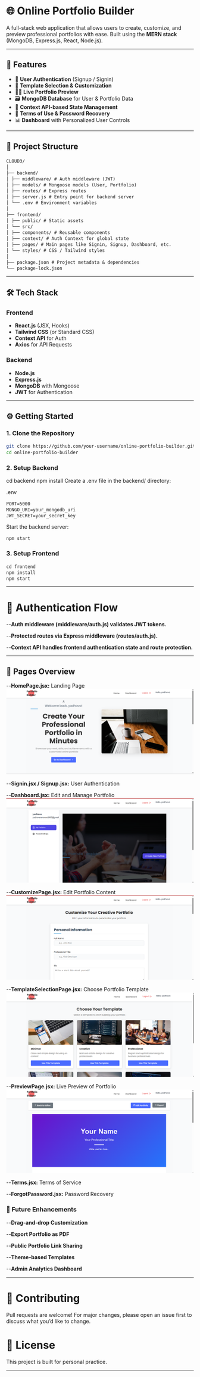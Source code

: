 # 🌐 Online Portfolio Builder

A full-stack web application that allows users to create, customize, and preview professional portfolios with ease. Built using the **MERN stack** (MongoDB, Express.js, React, Node.js).

---

## 🚀 Features

- 🔐 **User Authentication** (Signup / Signin)
- 🎨 **Template Selection & Customization**
- 👨‍💼 **Live Portfolio Preview**
- 🗃️ **MongoDB Database** for User & Portfolio Data
- 🧠 **Context API-based State Management**
- 📄 **Terms of Use & Password Recovery**
- 📊 **Dashboard** with Personalized User Controls

---

## 📁 Project Structure
```
CLOUD3/
│
├── backend/
│ ├── middleware/ # Auth middleware (JWT)
│ ├── models/ # Mongoose models (User, Portfolio)
│ ├── routes/ # Express routes
│ ├── server.js # Entry point for backend server
│ └── .env # Environment variables
│
├── frontend/
│ ├── public/ # Static assets
│ └── src/
│ ├── components/ # Reusable components
│ ├── context/ # Auth Context for global state
│ ├── pages/ # Main pages like Signin, Signup, Dashboard, etc.
│ └── styles/ # CSS / Tailwind styles
│
├── package.json # Project metadata & dependencies
└── package-lock.json
```
---

## 🛠️ Tech Stack

### Frontend

- **React.js** (JSX, Hooks)
- **Tailwind CSS** (or Standard CSS)
- **Context API** for Auth
- **Axios** for API Requests

### Backend

- **Node.js**
- **Express.js**
- **MongoDB** with Mongoose
- **JWT** for Authentication

---

## ⚙️ Getting Started

### 1. Clone the Repository

```bash
git clone https://github.com/your-username/online-portfolio-builder.git
cd online-portfolio-builder
```
### 2. Setup Backend
cd backend
npm install
Create a .env file in the backend/ directory:

.env
```plain text
PORT=5000
MONGO_URI=your_mongodb_uri
JWT_SECRET=your_secret_key
```
Start the backend server:
```
npm start
```

### 3. Setup Frontend
```
cd frontend
npm install
npm start
```
---

# 🔐 Authentication Flow
--**Auth middleware (middleware/auth.js) validates JWT tokens.**

--**Protected routes via Express middleware (routes/auth.js).**

--**Context API handles frontend authentication state and route protection.**

---

## 📸 Pages Overview
--**HomePage.jsx:** Landing Page
![HomePage](home.png)

--**Signin.jsx / Signup.jsx:** User Authentication

--**Dashboard.jsx:** Edit and Manage Portfolio
![Dashboard](dashboard.png)

--**CustomizePage.jsx:** Edit Portfolio Content
![CustomizePage](customize.png)

--**TemplateSelectionPage.jsx:** Choose Portfolio Template
![TemplateSelectionPage](template.png)

--**PreviewPage.jsx:** Live Preview of Portfolio
![PreviewPage](preview.png)

--**Terms.jsx:** Terms of Service

--**ForgotPassword.jsx:** Password Recovery

### 🧪 Future Enhancements
--**Drag-and-drop Customization**

--**Export Portfolio as PDF**

--**Public Portfolio Link Sharing**

--**Theme-based Templates**

--**Admin Analytics Dashboard**

---
# 🤝 Contributing
Pull requests are welcome! For major changes, please open an issue first to discuss what you’d like to change.

# 📜 License
This project is built for personal practice.

---
